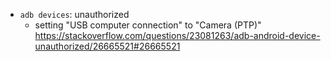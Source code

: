 - `adb devices`: unauthorized
  - setting "USB computer connection" to "Camera (PTP)" https://stackoverflow.com/questions/23081263/adb-android-device-unauthorized/26665521#26665521
